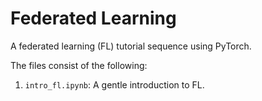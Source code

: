# Federated Learning
A federated learning (FL) tutorial sequence using PyTorch. 

The files consist of the following: 
1. ```intro_fl.ipynb```: A gentle introduction to FL.
